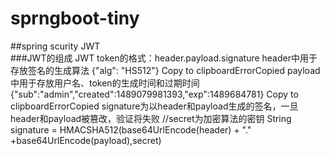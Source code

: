 # sprngboot-tiny
##spring scurity JWT    
###JWT的组成
JWT token的格式：header.payload.signature
header中用于存放签名的生成算法
{"alg": "HS512"}
Copy to clipboardErrorCopied
payload中用于存放用户名、token的生成时间和过期时间
{"sub":"admin","created":1489079981393,"exp":1489684781}
Copy to clipboardErrorCopied
signature为以header和payload生成的签名，一旦header和payload被篡改，验证将失败
//secret为加密算法的密钥
String signature = HMACSHA512(base64UrlEncode(header) + "." +base64UrlEncode(payload),secret)
